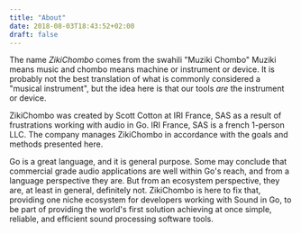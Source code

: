 ```yaml
---
title: "About"
date: 2018-08-03T18:43:52+02:00
draft: false
---
```


The name _ZikiChombo_ comes from the swahili "Muziki Chombo"  Muziki means
music and chombo means machine or instrument or device.  It is probably
not the best translation of what is commonly considered a "musical instrument", 
but the idea here is that our tools _are_ the instrument or device.

ZikiChombo was created by Scott Cotton at IRI France, SAS as a result of
frustrations working with audio in Go.  IRI France, SAS is a french 1-person
LLC.  The company manages ZikiChombo in accordance with the goals and methods
presented here.

Go is a great language, and it is general purpose.  Some may conclude that
commercial grade audio applications are well within Go's reach, and from a
language perspective they are.  But from an ecosystem perspective, they are, at
least in general, definitely not.  ZikiChombo is here to fix that, providing
one niche ecosystem for developers working with Sound in Go, to be part of
providing the world's first solution achieving at once simple, reliable, and
efficient sound processing software tools.



